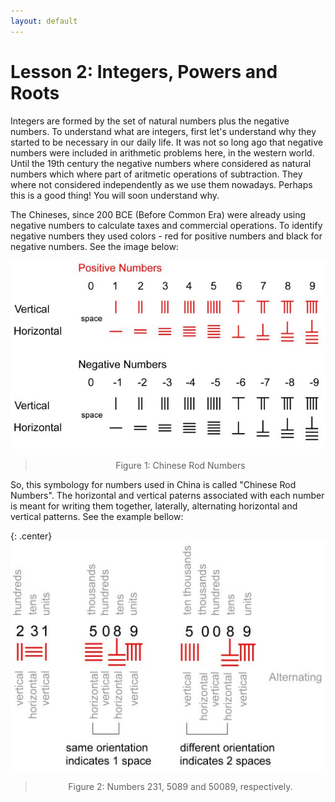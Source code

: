 ```yaml
---
layout: default
---
```


# Lesson 2: Integers, Powers and Roots

Integers are formed by the set of natural numbers plus the negative numbers. To understand what are integers, first let's understand why they started to be necessary in our daily life. It was not so long ago that negative numbers were included in arithmetic problems here, in the western world. Until the 19th century the negative numbers where considered as natural numbers which where part of aritmetic operations of subtraction. They where not considered independently as we use them nowadays. Perhaps this is a good thing! You will soon understand why. 

The Chineses, since 200 BCE (Before Common Era) were already using negative numbers to calculate taxes and commercial operations. To identify negative numbers they used colors - red for positive numbers and black for negative numbers. See the image below:

![](assets/imgs/rodnumbers.jpg)
> <center> Figure 1: Chinese Rod Numbers </center>


So, this symbology for numbers used in China is called "Chinese Rod Numbers". The horizontal and vertical paterns associated with each number is meant for writing them together, laterally, alternating horizontal and vertical patterns. See the example bellow:

{: .center}
![Numbers 231, 5089 and 50089, respectively](assets/imgs/spaces1.jpg)

> <center> Figure 2: Numbers 231, 5089 and 50089, respectively. </center>

